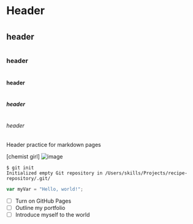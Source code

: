 # <h1> Header

# <H2> header

# <H3> header
# <H4> header
# <H5> header
# <H6> header


Header practice for markdown pages 


[chemist girl] ![image](https://github.com/user-attachments/assets/3c435906-bfef-428d-aea2-10c2ec80281a)

```
$ git init
Initialized empty Git repository in /Users/skills/Projects/recipe-repository/.git/
```
``` javascript
var myVar = "Hello, world!";
```
- [ ] Turn on GitHub Pages
- [ ] Outline my portfolio
- [ ] Introduce myself to the world
